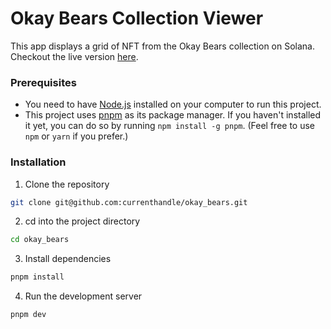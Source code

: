 # Okay Bears Collection Viewer

This app displays a grid of NFT from the Okay Bears collection on Solana. Checkout the live version [here](https://okay-bears-collection-viewer.vercel.app/).

### Prerequisites

- You need to have [Node.js](https://nodejs.org/) installed on your computer to run this project.
- This project uses [pnpm](https://pnpm.io/) as its package manager. If you haven't installed it yet, you can do so by running `npm install -g pnpm`. (Feel free to use `npm` or `yarn` if you prefer.)

### Installation

1. Clone the repository

```bash
git clone git@github.com:currenthandle/okay_bears.git
```

2. cd into the project directory

```bash
cd okay_bears
```

3. Install dependencies

```bash
pnpm install
```

4. Run the development server

```bash
pnpm dev
```
